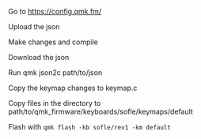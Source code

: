 Go to https://config.qmk.fm/

Upload the json

Make changes and compile

Download the json

Run qmk json2c path/to/json

Copy the keymap changes to keymap.c

Copy files in the directory to path/to/qmk_firmware/keyboards/sofle/keymaps/default

Flash with `qmk flash -kb sofle/rev1 -km default`
